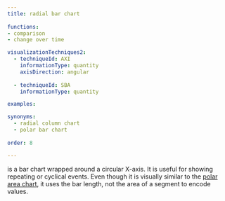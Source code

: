 ```yaml
---
title: radial bar chart
  
functions:
- comparison
- change over time

visualizationTechniques2:
  - techniqueId: AXI
    informationType: quantity
    axisDirection: angular
  
  - techniqueId: SBA
    informationType: quantity

examples:

synonyms:
  - radial column chart
  - polar bar chart
  
order: 8

---
```


is a bar chart wrapped around a circular X-axis. It is useful for showing repeating or cyclical events. Even though it is visually similar to the [polar area chart](/polar-chart), it uses the bar length, not the area of a segment to encode values.

<!--more-->

